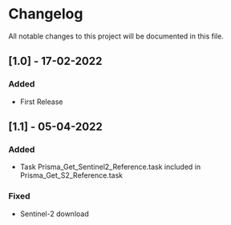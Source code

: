 # Changelog

All notable changes to this project will be documented in this file.


## [1.0] - 17-02-2022

### Added 

- First Release


## [1.1] - 05-04-2022

### Added

- Task Prisma_Get_Sentinel2_Reference.task included in Prisma_Get_S2_Reference.task

### Fixed

- Sentinel-2 download 

